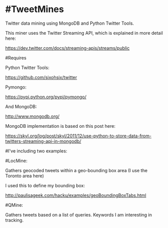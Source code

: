 #TweetMines
==========

Twitter data mining using MongoDB and Python Twitter Tools. 

This miner uses the Twitter Streaming API, which is explained in more detail here:

https://dev.twitter.com/docs/streaming-apis/streams/public

#Requires 

Python Twitter Tools:

https://github.com/sixohsix/twitter

Pymongo:

https://pypi.python.org/pypi/pymongo/

And MongoDB:

http://www.mongodb.org/

MongoDB implementation is based on this post here:

https://skyl.org/log/post/skyl/2011/12/use-python-to-store-data-from-twitters-streaming-api-in-mongodb/

#I've including two examples: 

#LocMine: 

Gathers geocoded tweets within a geo-bounding box area (I use the Toronto area here)

I used this to define my bounding box:

http://paulisageek.com/hacku/examples/geoBoundingBoxTabs.html

#QMine: 

Gathers tweets based on a list of queries. Keywords I am interesting in tracking.
